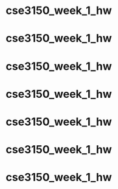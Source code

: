 # cse3150_week_1_hw
# cse3150_week_1_hw
# cse3150_week_1_hw
# cse3150_week_1_hw
# cse3150_week_1_hw
# cse3150_week_1_hw
# cse3150_week_1_hw
